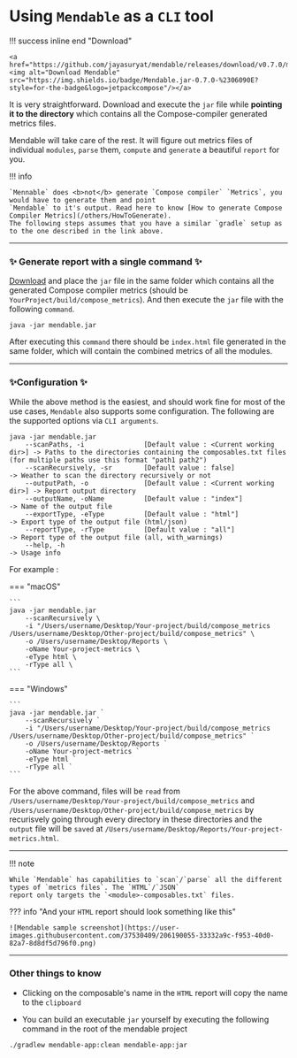 # Using `Mendable` as a `CLI` tool

!!! success inline end "Download"

    <a href="https://github.com/jayasuryat/mendable/releases/download/v0.7.0/mendable.jar"><img alt="Download Mendable" src="https://img.shields.io/badge/Mendable.jar-0.7.0-%2306090E?style=for-the-badge&logo=jetpackcompose"/></a>

It is very straightforward. Download and execute the `jar` file while **pointing it to the directory** which
contains all the Compose-compiler generated metrics files.

Mendable will take care of the rest. It will figure out metrics files of individual `modules`, `parse` them, `compute`
and `generate` a beautiful `report` for you.

!!! info

    `Mennable` does <b>not</b> generate `Compose compiler` `Metrics`, you would have to generate them and point
    `Mendable` to it's output. Read here to know [How to generate Compose Compiler Metrics](/others/HowToGenerate).
    The following steps assumes that you have a similar `gradle` setup as to the one described in the link above.

---

### ✨ Generate report with a single command ✨

[Download](https://github.com/jayasuryat/mendable/releases/download/v0.7.0/mendable.jar) and place the `jar` file in
the
same folder which contains all the generated Compose compiler metrics (should be `YourProject/build/compose_metrics`).
And then execute the `jar` file with the following `command`.

```
java -jar mendable.jar
```

After executing this `command` there should be `index.html` file generated in the same folder, which will contain the
combined metrics of all the modules.

---

### ✨Configuration ✨

While the above method is the easiest, and should work fine for most of the use cases, `Mendable` also supports some
configuration. The following are the supported options via `CLI arguments`.

```
java -jar mendable.jar
    --scanPaths, -i               [Default value : <Current working dir>] -> Paths to the directories containing the composables.txt files (for multiple paths use this format "path1 path2")
    --scanRecursively, -sr        [Default value : false]                 -> Weather to scan the directory recursively or not
    --outputPath, -o              [Default value : <Current working dir>] -> Report output directory
    --outputName, -oName          [Default value : "index"]               -> Name of the output file
    --exportType, -eType          [Default value : "html"]                -> Export type of the output file (html/json)
    --reportType, -rType          [Default value : "all"]                 -> Report type of the output file (all, with_warnings)
    --help, -h                                                            -> Usage info
```

For example :

=== "macOS"

    ```
    java -jar mendable.jar
        --scanRecursively \
        -i "/Users/username/Desktop/Your-project/build/compose_metrics /Users/username/Desktop/Other-project/build/compose_metrics" \
        -o /Users/username/Desktop/Reports \
        -oName Your-project-metrics \
        -eType html \
        -rType all \
    ```

=== "Windows"

    ```
    java -jar mendable.jar `
        --scanRecursively `
        -i "/Users/username/Desktop/Your-project/build/compose_metrics /Users/username/Desktop/Other-project/build/compose_metrics" `
        -o /Users/username/Desktop/Reports `
        -oName Your-project-metrics `
        -eType html `
        -rType all `
    ```

For the above command, files will be `read` from `/Users/username/Desktop/Your-project/build/compose_metrics`
and `/Users/username/Desktop/Other-project/build/compose_metrics` by recurisvely going through every directory in these
directories and the `output` file will be `saved` at `/Users/username/Desktop/Reports/Your-project-metrics.html`.

---

!!! note

    While `Mendable` has capabilities to `scan`/`parse` all the different types of `metrics files`. The `HTML`/`JSON`
    report only targets the `<module>-composables.txt` files.

??? info "And your <code>HTML</code> report should look something like this"

    ![Mendable sample screenshot](https://user-images.githubusercontent.com/37530409/206190055-33332a9c-f953-40d0-82a7-8d8df5d796f0.png)

---

### Other things to know

* Clicking on the composable's name in the `HTML` report will copy the name to the `clipboard`

* You can build an executable `jar` yourself by executing the following command in the root of the mendable project

```
./gradlew mendable-app:clean mendable-app:jar
```

